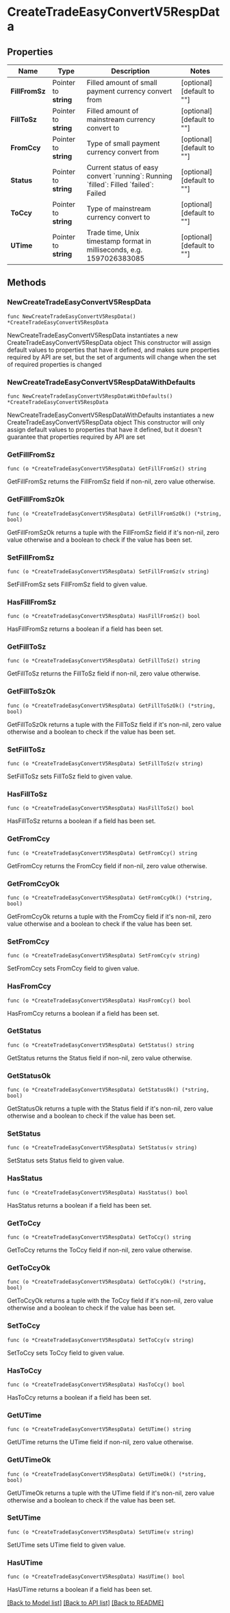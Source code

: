 # CreateTradeEasyConvertV5RespData

## Properties

Name | Type | Description | Notes
------------ | ------------- | ------------- | -------------
**FillFromSz** | Pointer to **string** | Filled amount of small payment currency convert from | [optional] [default to ""]
**FillToSz** | Pointer to **string** | Filled amount of mainstream currency convert to | [optional] [default to ""]
**FromCcy** | Pointer to **string** | Type of small payment currency convert from | [optional] [default to ""]
**Status** | Pointer to **string** | Current status of easy convert   &#x60;running&#x60;: Running   &#x60;filled&#x60;: Filled   &#x60;failed&#x60;: Failed | [optional] [default to ""]
**ToCcy** | Pointer to **string** | Type of mainstream currency convert to | [optional] [default to ""]
**UTime** | Pointer to **string** | Trade time, Unix timestamp format in milliseconds, e.g. 1597026383085 | [optional] [default to ""]

## Methods

### NewCreateTradeEasyConvertV5RespData

`func NewCreateTradeEasyConvertV5RespData() *CreateTradeEasyConvertV5RespData`

NewCreateTradeEasyConvertV5RespData instantiates a new CreateTradeEasyConvertV5RespData object
This constructor will assign default values to properties that have it defined,
and makes sure properties required by API are set, but the set of arguments
will change when the set of required properties is changed

### NewCreateTradeEasyConvertV5RespDataWithDefaults

`func NewCreateTradeEasyConvertV5RespDataWithDefaults() *CreateTradeEasyConvertV5RespData`

NewCreateTradeEasyConvertV5RespDataWithDefaults instantiates a new CreateTradeEasyConvertV5RespData object
This constructor will only assign default values to properties that have it defined,
but it doesn't guarantee that properties required by API are set

### GetFillFromSz

`func (o *CreateTradeEasyConvertV5RespData) GetFillFromSz() string`

GetFillFromSz returns the FillFromSz field if non-nil, zero value otherwise.

### GetFillFromSzOk

`func (o *CreateTradeEasyConvertV5RespData) GetFillFromSzOk() (*string, bool)`

GetFillFromSzOk returns a tuple with the FillFromSz field if it's non-nil, zero value otherwise
and a boolean to check if the value has been set.

### SetFillFromSz

`func (o *CreateTradeEasyConvertV5RespData) SetFillFromSz(v string)`

SetFillFromSz sets FillFromSz field to given value.

### HasFillFromSz

`func (o *CreateTradeEasyConvertV5RespData) HasFillFromSz() bool`

HasFillFromSz returns a boolean if a field has been set.

### GetFillToSz

`func (o *CreateTradeEasyConvertV5RespData) GetFillToSz() string`

GetFillToSz returns the FillToSz field if non-nil, zero value otherwise.

### GetFillToSzOk

`func (o *CreateTradeEasyConvertV5RespData) GetFillToSzOk() (*string, bool)`

GetFillToSzOk returns a tuple with the FillToSz field if it's non-nil, zero value otherwise
and a boolean to check if the value has been set.

### SetFillToSz

`func (o *CreateTradeEasyConvertV5RespData) SetFillToSz(v string)`

SetFillToSz sets FillToSz field to given value.

### HasFillToSz

`func (o *CreateTradeEasyConvertV5RespData) HasFillToSz() bool`

HasFillToSz returns a boolean if a field has been set.

### GetFromCcy

`func (o *CreateTradeEasyConvertV5RespData) GetFromCcy() string`

GetFromCcy returns the FromCcy field if non-nil, zero value otherwise.

### GetFromCcyOk

`func (o *CreateTradeEasyConvertV5RespData) GetFromCcyOk() (*string, bool)`

GetFromCcyOk returns a tuple with the FromCcy field if it's non-nil, zero value otherwise
and a boolean to check if the value has been set.

### SetFromCcy

`func (o *CreateTradeEasyConvertV5RespData) SetFromCcy(v string)`

SetFromCcy sets FromCcy field to given value.

### HasFromCcy

`func (o *CreateTradeEasyConvertV5RespData) HasFromCcy() bool`

HasFromCcy returns a boolean if a field has been set.

### GetStatus

`func (o *CreateTradeEasyConvertV5RespData) GetStatus() string`

GetStatus returns the Status field if non-nil, zero value otherwise.

### GetStatusOk

`func (o *CreateTradeEasyConvertV5RespData) GetStatusOk() (*string, bool)`

GetStatusOk returns a tuple with the Status field if it's non-nil, zero value otherwise
and a boolean to check if the value has been set.

### SetStatus

`func (o *CreateTradeEasyConvertV5RespData) SetStatus(v string)`

SetStatus sets Status field to given value.

### HasStatus

`func (o *CreateTradeEasyConvertV5RespData) HasStatus() bool`

HasStatus returns a boolean if a field has been set.

### GetToCcy

`func (o *CreateTradeEasyConvertV5RespData) GetToCcy() string`

GetToCcy returns the ToCcy field if non-nil, zero value otherwise.

### GetToCcyOk

`func (o *CreateTradeEasyConvertV5RespData) GetToCcyOk() (*string, bool)`

GetToCcyOk returns a tuple with the ToCcy field if it's non-nil, zero value otherwise
and a boolean to check if the value has been set.

### SetToCcy

`func (o *CreateTradeEasyConvertV5RespData) SetToCcy(v string)`

SetToCcy sets ToCcy field to given value.

### HasToCcy

`func (o *CreateTradeEasyConvertV5RespData) HasToCcy() bool`

HasToCcy returns a boolean if a field has been set.

### GetUTime

`func (o *CreateTradeEasyConvertV5RespData) GetUTime() string`

GetUTime returns the UTime field if non-nil, zero value otherwise.

### GetUTimeOk

`func (o *CreateTradeEasyConvertV5RespData) GetUTimeOk() (*string, bool)`

GetUTimeOk returns a tuple with the UTime field if it's non-nil, zero value otherwise
and a boolean to check if the value has been set.

### SetUTime

`func (o *CreateTradeEasyConvertV5RespData) SetUTime(v string)`

SetUTime sets UTime field to given value.

### HasUTime

`func (o *CreateTradeEasyConvertV5RespData) HasUTime() bool`

HasUTime returns a boolean if a field has been set.


[[Back to Model list]](../README.md#documentation-for-models) [[Back to API list]](../README.md#documentation-for-api-endpoints) [[Back to README]](../README.md)


